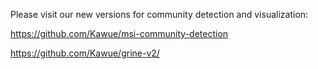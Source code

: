 Please visit our new versions for community detection and visualization:

https://github.com/Kawue/msi-community-detection

https://github.com/Kawue/grine-v2/
